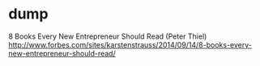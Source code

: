 dump
====

8 Books Every New Entrepreneur Should Read (Peter Thiel)
http://www.forbes.com/sites/karstenstrauss/2014/09/14/8-books-every-new-entrepreneur-should-read/
